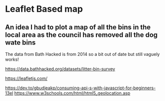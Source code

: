 # Leaflet Based map
## An idea I had to plot a map of all the bins in the local area as the council has removed all the dog wate bins

The data from Bath Hacked is from 2014 so a bit out of date but still vaguely works!

https://data.bathhacked.org/datasets/litter-bin-survey

https://leafletjs.com/

https://dev.to/gbudjeakp/consuming-api-s-with-javascript-for-beginners-13el
https://www.w3schools.com/html/html5_geolocation.asp